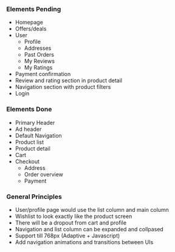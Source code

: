 ### Elements Pending
* Homepage
* Offers/deals
* User
    * Profile
    * Addresses
    * Past Orders
    * My Reviews
    * My Ratings
* Payment confirmation
* Review and rating section in product detail
* Navigation section with product filters
* Login

### Elements Done
* Primary Header
* Ad header
* Default Navigation
* Product list
* Product detail
* Cart
* Checkout
    * Address
    * Order overview
    * Payment


### General Principles
* User/profile page would use the list column and main column
* Wishlist to look exactly like the product screen
* There will be a dropout from cart and profile
* Navigation and list column can be expanded and collpased
* Support till 768px (Adaptive + Javascript)
* Add navigation animations and transitions between UIs